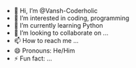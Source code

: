 - 👋 Hi, I’m @Vansh-Coderholic
- 👀 I’m interested in coding, programming
- 🌱 I’m currently learning Python
- 💞️ I’m looking to collaborate on ...
- 📫 How to reach me ...
- 😄 Pronouns: He/Him
- ⚡ Fun fact: ...

<!---
Vansh-Coderholic/Vansh-Coderholic is a ✨ special ✨ repository because its `README.md` (this file) appears on your GitHub profile.
You can click the Preview link to take a look at your changes.
--->
